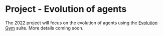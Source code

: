 # Project - Evolution of agents

The 2022 project will focus on the evolution of agents using the <a
href="https://evolutiongym.github.io/">Evolution Gym</a> suite. More details
coming soon.
